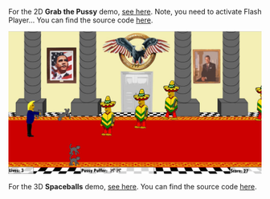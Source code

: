 For the 2D **Grab the Pussy** demo, [see here](https://coolandco.github.io/SpieleentwicklungShowcase/2D/readyToRunFolder/mainGame.html). Note, you need to activate Flash Player... You can find the source code [here](https://github.com/coolandco/SpieleentwicklungShowcase/tree/master/2D/source).

![Picture](./pictures/ShowcaseScr1.jpg)


For the 3D **Spaceballs** demo, [see here](https://coolandco.github.io/SpieleentwicklungShowcase/3D/ReadyToRunFolder/index.html). You can find the source code [here](https://github.com/coolandco/SpieleentwicklungShowcase/tree/master/3D/Source).
